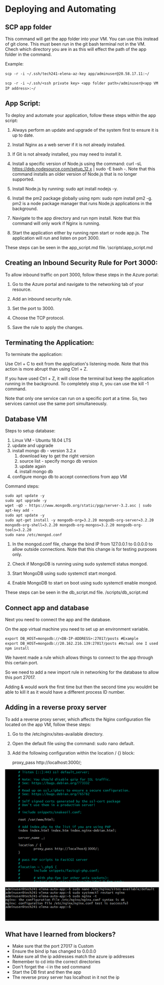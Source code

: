 # Deploying and Automating

## SCP app folder

This command will get the app folder into your VM.  You can use this instead of git clone. This must been run in the git bash terminal not in the VM. Chech which directory you are in as this will effect the path of the app folder in the command.

Example:

`scp -r -i ~/.ssh/tech241-elena-az-key app/adminuser@20.58.17.11:~/`

`scp -r -i ~/.ssh/<ssh private key> <app folder path>/adminuser@<app VM IP address>:~/`

## App Script:

To deploy and automate your application, follow these steps within the app script:

1. Always perform an update and upgrade of the system first to ensure it is up to date.

2. Install Nginx as a web server if it is not already installed.

3. If Git is not already installed, you may need to install it.

4. Install a specific version of Node.js using the command: curl -sL https://deb.nodesource.com/setup_12.x | sudo -E bash -. Note that this command installs an older version of Node.js that is no longer supported.

5. Install Node.js by running: sudo apt install nodejs -y.

6. Install the pm2 package globally using npm: sudo npm install pm2 -g. pm2 is a node package manager that runs Node.js applications in the background.

7. Navigate to the app directory and run npm install. Note that this command will only work if Nginx is running.

8. Start the application either by running npm start or node app.js. The application will run and listen on port 3000.

These steps can be seen in the app_script.md file. \scripts\app_script.md

## Creating an Inbound Security Rule for Port 3000:

To allow inbound traffic on port 3000, follow these steps in the Azure portal:

1. Go to the Azure portal and navigate to the networking tab of your resource.

2. Add an inbound security rule.

3. Set the port to 3000.

4. Choose the TCP protocol.

5. Save the rule to apply the changes.

## Terminating the Application:

To terminate the application:

Use Ctrl + C to exit from the application's listening mode. Note that this action is more abrupt than using Ctrl + Z.

If you have used Ctrl + Z, it will close the terminal but keep the application running in the background. To completely stop it, you can use the kill -1 command.

Note that only one service can run on a specific port at a time. So, two services cannot use the same port simultaneously.

## Database VM

Steps to setup database:

1. Linux VM - Ubuntu 18.04 LTS
2. update and upgrade
3. install mongo db - version 3.2.x
   1. download key to get the right version
   2. source list - specify mongo db version
   3. update again
   4. install mongo db
4. configure mongo db to accept connections from app VM

Command steps:

    sudo apt update -y
    sudo apt upgrade -y
    wget -qO - https://www.mongodb.org/static/pgp/server-3.2.asc | sudo apt-key add -
    sudo apt update -y
    sudo apt-get install -y mongodb-org=3.2.20 mongodb-org-server=3.2.20 mongodb-org-shell=3.2.20 mongodb-org-mongos=3.2.20 mongodb-org-tools=3.2.20
    sudo nano /etc/mongod.conf

1. In the mongod.conf file, change the bind IP from 127.0.0.1 to 0.0.0.0 to allow outside connections. Note that this change is for testing purposes only.

2. Check if MongoDB is running using sudo systemctl status mongod.

3. Start MongoDB using sudo systemctl start mongod.

4. Enable MongoDB to start on boot using sudo systemctl enable mongod.
   
These steps can be seen in the db_script.md file. /scripts/db_script.md

## Connect app and database

Next you need to connect the app and the database.

On the app virtual machine you need to set up an environment variable.

    export DB_HOST=mongodb://<DB-IP-ADDRESS>:27017/posts #Example
    export DB_HOST=mongodb://20.162.216.139:27017/posts #Actual one I used
    npm install

We havent made a rule which allows things to connect to the app through this certain port.

So we need to add a new import rule in networking for the database to allow this port 27017.

Adding & would work the first time but then the second time you wouldnt be able to kill it as it would have a different process ID number.

## Adding in a reverse proxy server

To add a reverse proxy server, which affects the Nginx configuration file located on the app VM, follow these steps:

1. Go to the /etc/nginx/sites-available directory.

2. Open the default file using the command: sudo nano default.

3. Add the following configuration within the location / {} block:

     proxy_pass http://localhost:3000/;

![reverse proxy img](reverse_proxy_img.png)

![reverse proxy commands](<reverse proxy commands.png>)


## What have I learned from blockers?

- Make sure that the port 27017 is Custom
- Ensure the bind ip has changed to 0.0.0.0
- Make sure all the ip addresses match the azure ip addresses
- Remember to cd into the correct directories
- Don't forget the -i in the sed command
- Start the DB first and then the app
- The reverse proxy server has localhost in it not the ip
